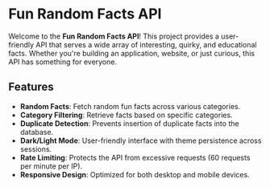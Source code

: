 # Fun Random Facts API

Welcome to the **Fun Random Facts API**! This project provides a user-friendly API that serves a wide array of interesting, quirky, and educational facts. Whether you're building an application, website, or just curious, this API has something for everyone.

## Features

* **Random Facts**: Fetch random fun facts across various categories.
* **Category Filtering**: Retrieve facts based on specific categories.
* **Duplicate Detection**: Prevents insertion of duplicate facts into the database.
* **Dark/Light Mode**: User-friendly interface with theme persistence across sessions.
* **Rate Limiting**: Protects the API from excessive requests (60 requests per minute per IP).
* **Responsive Design**: Optimized for both desktop and mobile devices.
